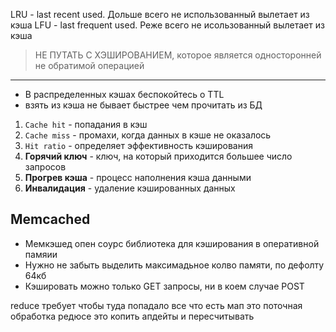 LRU - last recent used. Дольше всего не использованный вылетает из кэша
LFU - last frequent used. Реже всего не исользованный вылетает из кэша

> НЕ ПУТАТЬ С ХЭШИРОВАНИЕМ, которое является односторонней не обратимой операцией

---

- В распределенных кэшах беспокойтесь о TTL
- взять из кэша не бывает быстрее чем прочитать из БД


1. `Cache hit` - попадания в кэш 
2. `Cache miss` - промахи, когда данных в кэше не оказалось 
3. `Hit ratio` - определяет эффективность кэширования 
4. **Горячий ключ** - ключ, на который приходится большее число запросов 
5. **Прогрев кэша** - процесс наполнения кэша данными 
6. **Инвалидация** - удаление кэшированных данных


## Memcached
- Мемкэшед опен соурс библиотека для кэширования в оперативной памяии
- Нужно не забыть выделить максимадьное колво памяти, по дефолту 64кб
- Кэшировать можно только GET запросы, ни в коем случае POST


reduce требует чтобы туда попадало все что есть
мап это поточная обработка редюсе это копить апдейты и пересчитывать
